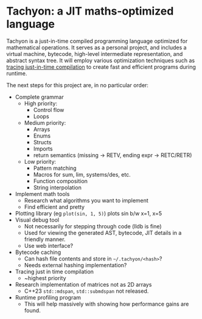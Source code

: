 # Tachyon: a JIT maths-optimized language

Tachyon is a just-in-time compiled programming language optimized for
mathematical operations. It serves as a personal project, and includes a virtual
machine, bytecode, high-level intermediate representation, and abstract syntax
tree. It will employ various optimization techniques such
as [tracing just-in-time compilation](https://en.wikipedia.org/wiki/Tracing_just-in-time_compilation)
to create fast and efficient programs during runtime.

The next steps for this project are, in no particular order:

* Complete grammar
    * High priority:
        * Control flow
        * Loops
    * Medium priority:
        * Arrays
        * Enums
        * Structs
        * Imports
        * return semantics (missing -> RETV, ending expr -> RETC/RETR)
    * Low priority:
        * Pattern matching
        * Macros for sum, lim, systems/des, etc.
        * Function composition
        * String interpolation
* Implement math tools
    * Research what algorithms you want to implement
    * Find efficient and pretty
* Plotting library (eg `plot(sin, 1, 5)`) plots sin b/w x=1, x=5
* Visual debug tool
    * Not necessarily for stepping through code (lldb is fine)
    * Used for viewing the generated AST, bytecode, JIT details in a friendly
      manner.
    * Use web interface?
* Bytecode caching
    * Can hash file contents and store in `~/.tachyon/<hash>`?
    * Needs external hashing implementation?
* Tracing just in time compilation
    * ~highest priority
* Research implementation of matrices not as 2D arrays
    * C++23 `std::mdspan`, `std::submdspan` not released.
* Runtime profiling program
    * This will help massively with showing how performance gains are found.
